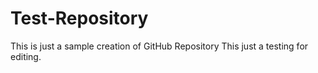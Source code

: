 # Test-Repository
This is just a sample creation of GitHub Repository
This just a testing for editing.
